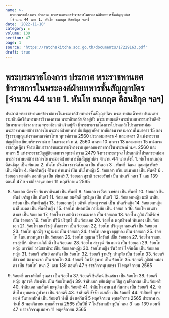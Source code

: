 ```yaml
---
name: >-
  พระบรมราชโองการ ประกาศ พระราชทานยศข้าราชการในพระองค์ฝ่ายทหารชั้นสัญญาบัตร
  [จำนวน 44 นาย 1. พันโท ธนกฤต ดีสนธิกุล ฯลฯ]
date: '2022-11-10'
category: ข
volume: 139
section: 47
page: 1
source: 'https://ratchakitcha.soc.go.th/documents/17229163.pdf'
draft: true
---
```


# พระบรมราชโองการ ประกาศ พระราชทานยศข้าราชการในพระองค์ฝ่ายทหารชั้นสัญญาบัตร [จำนวน 44 นาย 1. พันโท ธนกฤต ดีสนธิกุล ฯลฯ]

ประกาศ พระราชทานยศข้าราชการในพระองค์ฝ่ายทหารชั้นสัญญาบัตร พระบาทสมเด็จพระปรเมนทรรามาธิบดีศรีสินทรมหาวชิราลงกรณ พระวชิรเกล้าเจ้าอยู่หัว พระบาทสมเด็จพระปรเมนทรรามาธิบดีศรีสินทรมหาวชิราลงกรณ พระวชิรเกล้าเจ้าอยู่หัว มีพระบรมราชโองการโปรดเกล้าโปรดกระหม่อมพระราชทานยศข้าราชการในพระองค์ฝ่ายทหาร ชั้นสัญญาบัตร อาศัยอำนาจตามความในมาตรา 15 ของรัฐธรรมนูญแห่งราชอาณาจักรไทย พุทธศักราช 2560 ประกอบมาตรา 4 และมาตรา 9 แห่งพระราชบัญญัติระเบียบบริหารราชการ ในพระองค์ พ.ศ. 2560 มาตรา 10 มาตรา 13 และมาตรา 15 แห่งพระราชกฤษฎีกา จัดระเบียบราชการและการบริหารงานบุคคลของราชการในพระองค์ พ.ศ. 2560 และมาตรา 5 แห่งพระราชบัญญัติยศทหาร พุทธศั กราช 2479 จึงทรงพระกรุณาโปรดเกล้าโปรดกระหม่อม พระราชทานยศข้าราชการในพระองค์ฝ่ายทหารชั้นสัญญาบัตร จำนวน 44 นาย ดังนี้ 1. พันโท ธนกฤต ดีสนธิกุล เป็น พันเอก 2. พันโท มัชฌิม เชาวน์สังเกต เป็น พันเอก 3 . พันตรี วัฒนา อุดมสุดารักษ์ เป็น พันโท 4. พันตรีหญิง ศิริพร คำนนท์ เป็น พันโทหญิง 5. ร้อยเอก ชวิน แน่นหนา เป็น พันตรี 6 . ร้อยเอก พงศ์ภัค ดอกพิกุล เป็น พันตรี 7. ร้อยเอก สุชาติ ชะรอยรัมย์ เป็น พันตรี ้ หนา 1 ่ เลม 139 ตอนที่ 47 ข ราชกิจจานุเบกษา 11 พฤศจิกายน 2565

8. ร้อยเอก ฉัตรชัย จันทราภิรมย์ เป็น พันตรี 9. ร้อยเอก เรวัตร วงษ์ตา เป็น พันตรี 10. ร้อยเอก ชินพันธ์ เจริญ เป็น พันตรี 11. ร้อยเอก สมศักดิ์ สุทธิมูล เป็น พันตรี 12. ร้อยเอกหญิง มะลิ นาสินพร้อม เป็น พันตรีหญิง 13. ร้อยเอกหญิง อภิรดี เพียงสุวรรณ์ เป็น พันตรีหญิง 14. ร้อยเอกหญิง มาลี มงคล เป็น พันตรีหญิง 15. ร้อยโท ปพลทนัย กาบังภัย เป็น ร้อยเอ ก 16. ร้อยโท อเนชา สาแช เป็น ร้อยเอก 17. ร้อยโท เขมชาติ เวชชนะมงคล เป็น ร้อยเอก 18. ร้อยโท ภูวิช ภักดีรักษ์ เป็น ร้อยเอก 19. ร้อยโท ปรีดี บริสุทธิ์ เป็น ร้อยเอก 20. ร้อยโท พฤทธิพงศ์ พันหลง เป็น ร้อยเอก 21. ร้อยโท ธนาวิชญ์ สัตตธารา เป็น ร้อยเอก 22. ร้อยโท ปริญญา ตอนศรี เป็น ร้อยเอก 23. ร้อยโท ศุภณัฐ จาฏามระ เป็น ร้อยเอก 24. ร้อยโท เจษฎา บุญทอง เป็น ร้อยเอก 25. ร้อยโท โตน ขาวหนูนา เป็น ร้อยเอก 26. ร้อยโท สุขุมาล วิไลรัตน์ เป็น ร้อยเอก 27. ร้อยโท ราเชนทรสุรสีห์ วชิรเทวาภิภักดิ์ เป็น ร้อยเอก 28. ร้อยโท สราวุฒิ จันทวงค์ เป็น ร้อยเอก 29. ร้อยโทหญิง เถาวัลย์ วานิชชาชีวะ เป็น ร้อยเอกหญิง 30. ร้อยโทหญิง วันวิสาข์ ใจจั๋นติ๊บ เป็น ร้อยเอกหญิง 31. ร้อยตรี ศรันย์ อกตัน เป็น ร้อยโท 32. ร้อยตรี ฐานรัฐ ปานุทัย เป็น ร้อยโท 33. ร้อยตรี ชัชวาลย์ ห้องกระจก เป็น ร้อยโท 34. ร้อยตรี วิทวัส รุนทา เป็น ร้อยโท 35. ร้อยตรี ภูชิชย์ หม่องคา เป็น ร้อยโท ้ หนา 2 ่ เลม 139 ตอนที่ 47 ข ราชกิจจานุเบกษา 11 พฤศจิกายน 2565

36. ร้อยตรี ณรงค์ศักดิ์ รุณสา เป็น ร้อยโท 37. ร้อยตรี ชินรัตน์ ชินเสนา เป็น ร้อยโท 38. ร้อยตรีหญิง สุภาวดี เรียงเงิน เป็น ร้อยโทหญิง 39. จ่าสิบเอก ชยันต์ยุทธ ปัญ ญาสัตถาผล เป็น ร้อยตรี 40. จ่าสิบเอก คมสันต์ มะจุเงิน เป็น ร้อยตรี 41. จ่าสิบโท อานนท์ ถิ่นถาน เป็น ร้อยตรี 42. จ่าสิบโท ยุทธพล ภูบัวคา เป็น ร้อยตรี 43. จ่าสิบตรี ชัชชัย เฉยภัย เป็น ร้อยตรี 44. จ่าสิบตรี ยุทธพงษ์ วันทองทักษ์ เป็น ร้อยตรี ทั้งนี้ ตั้ง แต่วันที่ 5 พฤศจิกายน พุทธศักราช 2565 ประกาศ ณ วันที่ 8 พฤศจิกายน พุทธศักราช 2565 เป็นปีที่ 7 ในรัชกาลปัจจุบัน ้ หนา 3 ่ เลม 139 ตอนที่ 47 ข ราชกิจจานุเบกษา 11 พฤศจิกายน 2565
